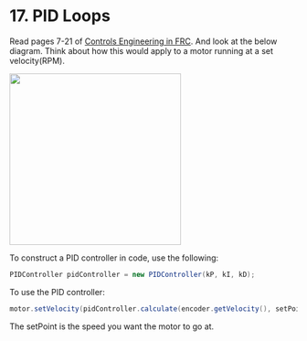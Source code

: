 # 17. PID Loops

Read pages 7-21 of [Controls Engineering in FRC](https://file.tavsys.net/control/controls-engineering-in-frc.pdf). And look at the below diagram. Think about how this would apply to a motor running at a set velocity(RPM). 

<img src="https://cdn11.bigcommerce.com/s-t3eo8vwp22/product_images/uploaded_images/pidfdiagram2.png" height="300">

To construct a PID controller in code, use the following:
```java
PIDController pidController = new PIDController(kP, kI, kD);
```

To use the PID controller:
```java
motor.setVelocity(pidController.calculate(encoder.getVelocity(), setPoint));
```
The setPoint is the speed you want the motor to go at.
